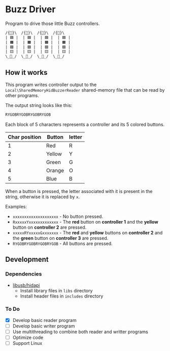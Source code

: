 # Buzz Driver

Program to drive those little Buzz controllers.

```txt
/{🔴}\  /{🔴}\  /{🔴}\  /{🔴}\
| 🟦 |  | 🟦 |  | 🟦 |  | 🟦 |
| 🟧 |  | 🟧 |  | 🟧 |  | 🟧 |
| 🟩 |  | 🟩 |  | 🟩 |  | 🟩 |
| 🟨 |  | 🟨 |  | 🟨 |  | 🟨 |
\_🔹_/  \_🔹_/  \_🔹_/  \_🔹_/
```

## How it works

This program writes controller output to the `Local\SharedMemoryHidBuzzerReader` shared-memory file that can be read by other programs.

The output string looks like this:

```txt
RYGOBRYGOBRYGOBRYGOB
```

Each block of 5 characters represents a controller and its 5 colored buttons.

| Char position | Button | letter |
|---|---|---|
| 1 | Red | R |
| 2 | Yellow | Y |
| 3 | Green | G |
| 4 | Orange | O |
| 5 | Blue | B |

When a button is pressed, the letter associated with it is present in the string, otherwise it is replaced by `x`.

Examples:

- `xxxxxxxxxxxxxxxxxxxx` - No button pressed.
- `RxxxxxYxxxxxxxxxxxxx` - The **red** button on **controller 1** and the **yellow** button on **controller 2** are pressed.
- `xxxxxRYxxxxxGxxxxxxx` - The **red** and **yellow** buttons on **controller 2** and the **green** button on **controller 3** are pressed.
- `RYGOBRYGOBRYGOBRYGOB` - All buttons are pressed.

## Development

### Dependencies

- [libusb/hidapi](https://github.com/libusb/hidapi)
  - Install library files in `libs` directory
  - Install header files in `includes` directory

### To Do

- [x] Develop basic reader program
- [ ] Develop basic writer program
- [ ] Use multithreading to combine both reader and writter programs
- [ ] Optimize code
- [ ] Support Linux
